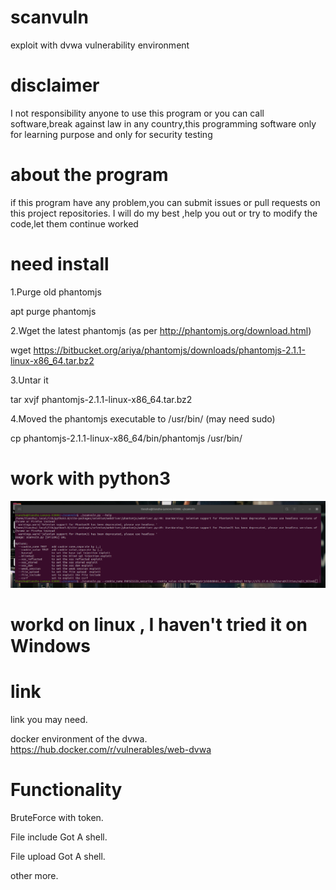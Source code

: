 # scanvuln
exploit with dvwa vulnerability environment

# disclaimer
I not responsibility anyone to use this program or you can call software,break against law in any country,this programming software only for learning purpose and only for security testing

# about the program
if this program have any problem,you can submit issues or pull requests on this project repositories.
I will do my best ,help you out or try to modify the code,let them continue worked

# need install
1.Purge old phantomjs

apt purge phantomjs

2.Wget the latest phantomjs (as per http://phantomjs.org/download.html)

wget https://bitbucket.org/ariya/phantomjs/downloads/phantomjs-2.1.1-linux-x86_64.tar.bz2

3.Untar it

tar xvjf phantomjs-2.1.1-linux-x86_64.tar.bz2

4.Moved the phantomjs executable to /usr/bin/ (may need sudo)

cp phantomjs-2.1.1-linux-x86_64/bin/phantomjs /usr/bin/

# work with python3

![image](https://raw.githubusercontent.com/actiononme/scanvuln/main/img/2022-08-25-094448_1794x497_scrot.png)

# workd on linux , I haven't tried it on Windows

# link
link you may need.

docker environment of the dvwa.
https://hub.docker.com/r/vulnerables/web-dvwa


# Functionality 
BruteForce with token.

File include Got A shell.

File upload Got A shell.

other more.
